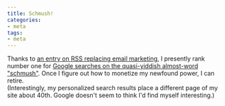 ```yaml
---
title: Schmush!
categories:
- meta
tags:
- meta
---
```


Thanks to [an entry on RSS replacing email marketing][1], I presently rank number one for [Google searches on the quasi-yiddish almost-word "schmush"][2].  Once I figure out how to monetize my newfound power, I can retire.  
(Interestingly, my personalized search results place a different page of my site about 40th.  Google doesn't seem to think I'd find myself interesting.)

   [1]: http://hans.gerwitz.com/2006/03/31/push-schmush.html
   [2]: http://www.google.com/search?q=schmush

